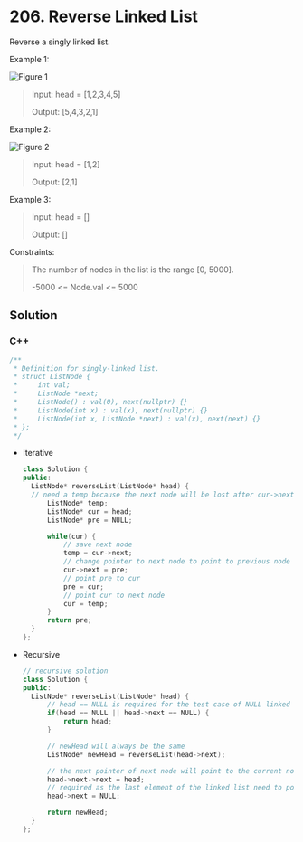 # 206. Reverse Linked List

Reverse a singly linked list.

Example 1:

![Figure 1](https://assets.leetcode.com/uploads/2021/02/19/rev1ex1.jpg)

> Input: head = \[1,2,3,4,5\]
>
> Output: \[5,4,3,2,1\]

Example 2:

![Figure 2](https://assets.leetcode.com/uploads/2021/02/19/rev1ex2.jpg)

> Input: head = \[1,2\]
>
> Output: \[2,1\]

Example 3:

> Input: head = \[\]
>
> Output: \[\]

Constraints:

> The number of nodes in the list is the range \[0, 5000\].
>
> -5000 &lt;= Node.val &lt;= 5000

## Solution

### C++

```cpp
/**
 * Definition for singly-linked list.
 * struct ListNode {
 *     int val;
 *     ListNode *next;
 *     ListNode() : val(0), next(nullptr) {}
 *     ListNode(int x) : val(x), next(nullptr) {}
 *     ListNode(int x, ListNode *next) : val(x), next(next) {}
 * };
 */
```

* Iterative

  ```cpp
  class Solution {
  public:
    ListNode* reverseList(ListNode* head) {
    // need a temp because the next node will be lost after cur->next point to previous node.
        ListNode* temp;
        ListNode* cur = head;
        ListNode* pre = NULL;

        while(cur) {
            // save next node
            temp = cur->next;
            // change pointer to next node to point to previous node
            cur->next = pre;
            // point pre to cur
            pre = cur;
            // point cur to next node
            cur = temp;
        }
        return pre;
    }
  };
  ```

* Recursive

  ```cpp
  // recursive solution
  class Solution {
  public:
    ListNode* reverseList(ListNode* head) {
        // head == NULL is required for the test case of NULL linked list
        if(head == NULL || head->next == NULL) {
            return head;
        }

        // newHead will always be the same 
        ListNode* newHead = reverseList(head->next);

        // the next pointer of next node will point to the current node
        head->next->next = head;
        // required as the last element of the linked list need to point to NULL
        head->next = NULL;

        return newHead;
    }
  };
  ```

